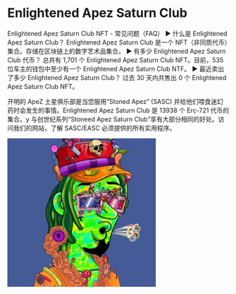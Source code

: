 # Enlightened Apez Saturn Club

Enlightened Apez Saturn Club NFT - 常见问题（FAQ）
▶ 什么是 Enlightened Apez Saturn Club？
Enlightened Apez Saturn Club 是一个 NFT（非同质代币）集合。存储在区块链上的数字艺术品集合。
▶ 有多少 Enlightened Apez Saturn Club 代币？
总共有 1,701 个 Enlightened Apez Saturn Club NFT。目前，535 位车主的钱包中至少有一个 Enlightened Apez Saturn Club NTF。
▶ 最近卖出了多少 Enlightened Apez Saturn Club？
过去 30 天内共售出 0 个 Enlightened Apez Saturn Club NFT。

开明的 ApeZ 土星俱乐部是当您服用“Stoned Apez” (SASC) 并给他们喂食迷幻药时会发生的事情。Enlightened Apez Saturn Club 是 13938 个 Erc-721 代币的集合。y 与创世纪系列“Stoneed Apez Saturn Club”享有大部分相同的好处。访问我们的网站，了解 SASC/EASC 必须提供的所有实用程序。

![nft](1661500816218.jpg)
